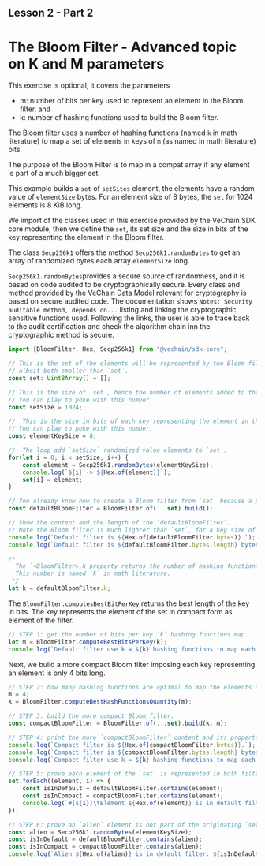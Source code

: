 ## Lesson 2 - Part 2

# The Bloom Filter - Advanced topic on K and M parameters

This exercise is optional, it covers the parameters
- m: number of bits per key used to represent an element in the Bloom filter, and
- k: number of hashing functions used to build the Bloom filter.

The [Bloom filter](https://en.wikipedia.org/wiki/Bloom_filter)
uses a number of hashing functions (named `k` in math literature) to map
a set of elements in keys of `m` (as named in math literature) bits.

The purpose of the Bloom Filter is to map in a compat array if any element is part of a much bigger set.

This example builds a `set` of `setSites` element, the elements have a random value of `elementSize` bytes.
For an element size of 8 bytes, the `set` for 1024 elements is 8 KiB long.

We import of the classes used in this exercise provided by the VeChain SDK core module, then we define the `set`,
its set size and the size in bits of the key representing the element in the Bloom filter.

The class `Secp256k1` offers the method `Secp256k1.randomBytes` to get an array of randomized bytes
each array `elementSize` long.

`Secp256k1.randomBytes`provides a secure source of randomness, and it is based on code audited to be
cryptographically secure.
Every class and method provided by the VeChain Data Model relevant for cryptography is based on  secure audited code.
The documentation shows `Notes: Security auditable method, depends on...`
listing and linking the cryptographic sensitive functions used.
Following the links, the user is able to trace back to the audit certification and check
the algorithm chain inn the cryptographic method is secure.

```typescript
import {BloomFilter, Hex, Secp256k1} from "@vechain/sdk-core";

// This is the set of the elements will be represented by two Bloom filters of different size,
// albeit both smaller than `set`.
const set: Uint8Array[] = [];

// This is the size of `set`, hence the number of elements added to the `set` next.
// You can play to poke with this number.
const setSize = 1024;

//  This is the size in bits of each key representing the element in the `set`.
// You can play to poke with this number.
const elementKeySize = 8;

//  The loop add `setSize` randomized value elements to `set`.
for(let i = 0; i < setSize; i++) {
    const element = Secp256k1.randomBytes(elementKeySize);
    console.log(`${i} -> ${Hex.of(element)}`);
    set[i] = element;
}

// You already know how to create a Bloom filter from `set` because a previous exercise.
const defaultBloomFilter = BloomFilter.of(...set).build();

// Show the content and the length of the `defaultBloomFilter`.
// Note the Bloom filter is much lighter than `set`, for a key size of 8 bits, the filter is 1 KiB size.
console.log(`Default filter is ${Hex.of(defaultBloomFilter.bytes)}.`);
console.log(`Default filter is ${defaultBloomFilter.bytes.length} bytes sized.`);

/*
  The `<BloomFilter>,k property returns the number of hashing functions used to map the elements in the filter.
  This number is named `k` in math literature.
 */
let k = defaultBloomFilter.k;
```

The `BloomFilter.computesBestBitPerKey` returns the best length of the key in bits. The key represents the element of
the set in compact form as element of the filter.

```typescript
// STEP 1: get the number of bits per key `k` hashing functions map.
let m = BloomFilter.computeBestBitsPerKey(k);
console.log(`Default filter use k = ${k} hashing functions to map each element in m = ${m} bits per key.`);
```

Next, we build a more compact Bloom filter imposing each key representing an element is only 4 bits long.

```typescript
// STEP 2: how many hashing functions are optimal to map the elements of a Bloom filter in `m` = 4 bits keys?
m = 4;
k = BloomFilter.computeBestHashFunctionsQuantity(m);
```

```typescript
// STEP 3: build the more compact Bloom filter.
const compactBloomFilter = BloomFilter.of(...set).build(k, m);
```

```typescript
// STEP 4: print the more `compactBloomFilter` content and its properties.
console.log(`Compact filter is ${Hex.of(compactBloomFilter.bytes)}.`);
console.log(`Compact filter is ${compactBloomFilter.bytes.length} bytes sized.`);
console.log(`Compact filter use k = ${k} hashing functions to map each element in m = ${m} bits per key`);
```

```typescript
// STEP 5: prove each element of the `set` is represented in both filters,
set.forEach((element, i) => {
    const isInDefault = defaultBloomFilter.contains(element);
    const isInCompact = compactBloomFilter.contains(element);
    console.log(`#[${i}]\tElement ${Hex.of(element)} is in default filter: ${isInDefault}, in compact filter: ${isInCompact}.`);
});
```

```typescript
// STEP 6: prove an `alien` element is not part of the originating `set` as not represented in both filters.
const alien = Secp256k1.randomBytes(elementKeySize);
const isInDefault = defaultBloomFilter.contains(alien);
const isInCompact = compactBloomFilter.contains(alien);
console.log(`Alien ${Hex.of(alien)} is in default filter: ${isInDefault}, in compact filter: ${isInCompact}.`);
```
